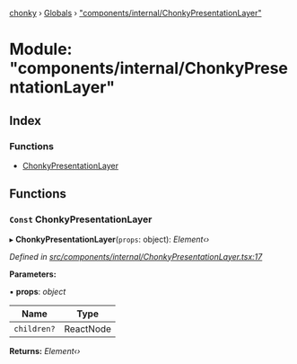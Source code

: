 [chonky](../README.md) › [Globals](../globals.md) › ["components/internal/ChonkyPresentationLayer"](_components_internal_chonkypresentationlayer_.md)

# Module: "components/internal/ChonkyPresentationLayer"

## Index

### Functions

* [ChonkyPresentationLayer](_components_internal_chonkypresentationlayer_.md#const-chonkypresentationlayer)

## Functions

### `Const` ChonkyPresentationLayer

▸ **ChonkyPresentationLayer**(`props`: object): *Element‹›*

*Defined in [src/components/internal/ChonkyPresentationLayer.tsx:17](https://github.com/TimboKZ/Chonky/blob/ce1f2d4/src/components/internal/ChonkyPresentationLayer.tsx#L17)*

**Parameters:**

▪ **props**: *object*

Name | Type |
------ | ------ |
`children?` | ReactNode |

**Returns:** *Element‹›*
